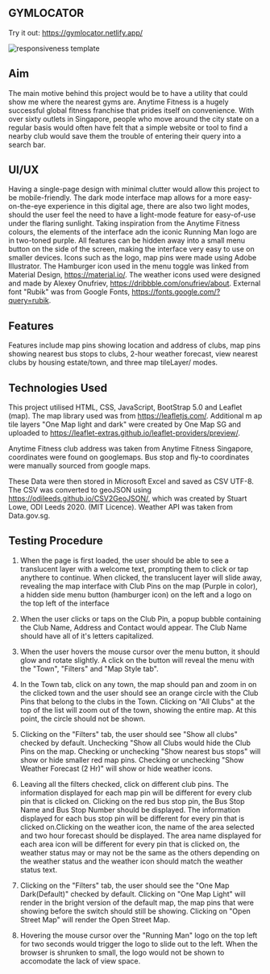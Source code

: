 ## GYMLOCATOR
Try it out: https://gymlocator.netlify.app/

![responsiveness template](https://user-images.githubusercontent.com/84681965/129767361-96300cc8-e039-480b-947f-74e179629af2.png)


## Aim

The main motive behind this project would be to have a utility that could show me where the nearest gyms are.
Anytime Fitness is a hugely successful global fitness franchise that prides itself on convenience. With over sixty outlets in Singapore, people who move around the city state on a regular basis would often have felt that a simple website or tool to find a nearby club would save them the trouble of entering their query into a search bar. 


## UI/UX

Having a single-page design with minimal clutter would allow this project to be mobile-friendly.
The dark mode interface map allows for a more easy-on-the-eye experience in this digital age, there are also two light modes, should the user feel the need to have a light-mode feature for easy-of-use under the flaring sunlight. 
Taking inspiration from the Anytime Fitness colours, the elements of the interface adn the iconic Running Man logo are in two-toned purple.
All features can be hidden away into a small menu button on the side of the screen, making the interface very easy to use on smaller devices.
Icons such as the logo, map pins were made using Adobe Illustrator. The Hamburger icon used in the menu toggle was linked from Material Design, https://material.io/. The weather icons used were designed and made  by Alexey Onufriev, https://dribbble.com/onufriev/about. External font "Rubik" was from Google Fonts, https://fonts.google.com/?query=rubik. 

## Features

Features include map pins showing location and address of clubs, map pins showing nearest bus stops to clubs, 
2-hour weather forecast, view nearest clubs by housing estate/town, and three map tileLayer/ modes.  



## Technologies Used

This project utilised HTML, CSS, JavaScript, BootStrap 5.0 and Leaflet (map). The map library used was from https://leafletjs.com/. Additional m ap tile layers "One Map light and dark" were created by One Map SG and uploaded to https://leaflet-extras.github.io/leaflet-providers/preview/.

Anytime Fitness club address was taken from Anytime Fitness Singapore, coordinates were found on googlemaps.
Bus stop and fly-to coordinates were manually sourced from google maps.

These Data were then stored in Microsoft Excel and saved as CSV UTF-8.
The CSV was converted to geoJSON using <https://odileeds.github.io/CSV2GeoJSON/>, which was created by Stuart Lowe, ODI Leeds 2020. (MIT Licence).
 Weather API was taken from Data.gov.sg. 


## Testing Procedure

1) When the page is first loaded, the user should be able to see a translucent layer with a welcome text, prompting them to click or tap anythere to continue.
When clicked, the translucent layer will slide away, revealing the map interface with Club Pins on the map (Purple in color), a hidden side menu button (hamburger icon) on the left and a logo on the top left of the interface

2) When the user clicks or taps on the Club Pin, a popup bubble containing the Club Name, Address and Contact would appear. The Club Name should have all of it's letters capitalized. 

3) When the user hovers the mouse cursor over the menu button, it should glow and rotate slightly. A click on the button will reveal the menu with the "Town", "Filters" and "Map Style tab".

4) In the Town tab, click on any town, the map should pan and zoom in on the clicked town and the user should see an orange circle with the Club Pins that belong to the clubs in the Town. Clicking on "All Clubs" at the top of the list will zoom out of the town, showing the entire map. At this point, the circle should not be shown. 

5) Clicking on the "Filters" tab, the user should see "Show all clubs" checked by default. Unchecking "Show all Clubs would hide the Club Pins on the map. Checking or unchecking "Show nearest bus stops"  will show or hide smaller red map pins. Checking or unchecking "Show Weather Forecast (2 Hr)"  will show or hide weather icons. 

6) Leaving all the filters checked, click on different club pins. The information displayed for each map pin will be different for every club pin that is clicked on. Clicking on the red bus stop pin, the Bus Stop Name and Bus Stop Number should be displayed. The information displayed for each bus stop pin will be different for every pin that is clicked on.Clicking on the weather icon, the name of the area selected and two hour forecast should be displayed. The area name displayed for each area icon will be different for every pin that is clicked on, the weather status may or may not be the same as the others depending on the weather status and the weather icon should match the weather status text. 

7) Clicking on the "Filters" tab, the user should see the "One Map Dark(Default)" checked by default. Clicking on "One Map Light" will render in the bright version of the default map, the map pins that were showing before the switch should still be showing. Clicking on "Open Street Map" will render the Open Street Map.  

8) Hovering the mouse cursor over the "Running Man" logo on the top left for two seconds would trigger the logo to slide out to the left. When the browser is shrunken to small, the logo would not be shown to accomodate the lack of view space.  

